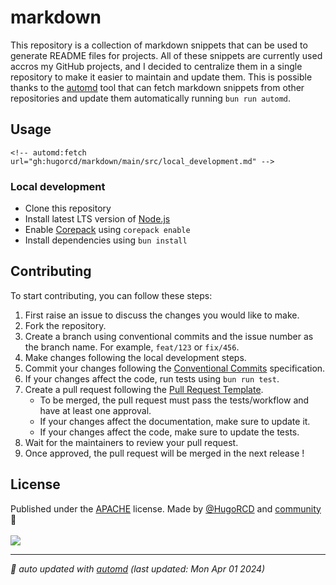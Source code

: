 # markdown

This repository is a collection of markdown snippets that can be used to generate README files for projects.
All of these snippets are currently used accros my GitHub projects, and I decided to centralize them in a single repository to make it easier to maintain and update them.
This is possible thanks to the [automd](https://automd.unjs.io) tool that can fetch markdown snippets from other repositories and update them automatically running `bun run automd`.

## Usage

```
<!-- automd:fetch url="gh:hugorcd/markdown/main/src/local_development.md" -->
```

### Local development

- Clone this repository
- Install latest LTS version of [Node.js](https://nodejs.org/en/)
- Enable [Corepack](https://github.com/nodejs/corepack) using `corepack enable`
- Install dependencies using `bun install`

<!-- /automd -->

<!-- automd:fetch url="gh:hugorcd/markdown/main/src/contributions.md" -->

## Contributing
To start contributing, you can follow these steps:

1. First raise an issue to discuss the changes you would like to make.
2. Fork the repository.
3. Create a branch using conventional commits and the issue number as the branch name. For example, `feat/123` or `fix/456`.
4. Make changes following the local development steps.
5. Commit your changes following the [Conventional Commits](https://www.conventionalcommits.org/en/v1.0.0/) specification.
6. If your changes affect the code, run tests using `bun run test`.
7. Create a pull request following the [Pull Request Template](https://github.com/HugoRCD/markdown/blob/main/src/pull_request_template.md).
   - To be merged, the pull request must pass the tests/workflow and have at least one approval.
   - If your changes affect the documentation, make sure to update it.
   - If your changes affect the code, make sure to update the tests.
8. Wait for the maintainers to review your pull request.
9. Once approved, the pull request will be merged in the next release !

<!-- /automd -->

## License

<!-- automd:contributors license=Apache author=HugoRCD-->

Published under the [APACHE](https://github.com/HugoRCD/markdown/blob/main/LICENSE) license.
Made by [@HugoRCD](https://github.com/HugoRCD) and [community](https://github.com/HugoRCD/markdown/graphs/contributors) 💛
<br><br>
<a href="https://github.com/HugoRCD/markdown/graphs/contributors">
<img src="https://contrib.rocks/image?repo=HugoRCD/markdown" />
</a>

<!-- /automd -->

<!-- automd:with-automd lastUpdate -->

---

_🤖 auto updated with [automd](https://automd.unjs.io) (last updated: Mon Apr 01 2024)_

<!-- /automd -->
